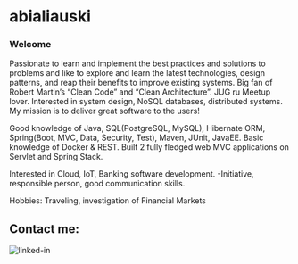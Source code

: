 # abialiauski

### Welcome
Passionate to learn and implement the best practices and solutions to problems and like to explore and learn the latest technologies, design patterns, and reap their benefits to improve existing systems. Big fan of Robert Martin’s “Clean Code” and “Clean Architecture”. JUG ru Meetup lover. Interested in system design, NoSQL databases, distributed systems. My mission is to deliver great software to the users!

Good knowledge of Java, SQL(PostgreSQL, MySQL), Hibernate ORM, Spring(Boot, MVC, Data, Security, Test), Maven, JUnit, JavaEE. Basic knowledge of Docker & REST. Built 2 fully fledged web MVC applications on Servlet and Spring Stack.

Interested in Cloud, IoT, Banking software development.
-Initiative, responsible person, good communication skills.

Hobbies:
Traveling, investigation of Financial Markets

## Contact me:
[<img align="left" alt="linked-in" src="https://img.shields.io/badge/linkedin-%230077B5.svg?&style=for-the-badge&logo=linkedin&logoColor=white" />](https://www.linkedin.com/in/aliaksei-bialiauski-49b2a821a/)

